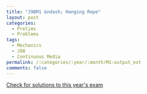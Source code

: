 ```yaml
---
title: "J98M1 &ndash; Hanging Rope"
layout: post
categories:
  - Prelims
  - Problems
tags:
  - Mechanics
  - J98
  - Continuous Media
permalink: /:categories/:year/:month/M1:output_ext
comments: false
---
```

<object data="1998J1M.pdf" type="application/pdf" width="100%" height="500"></object>
<div class="message"><a href='https://princetonprelim.com/prelim/0/'>Check for solutions to this year's exam</a></div>